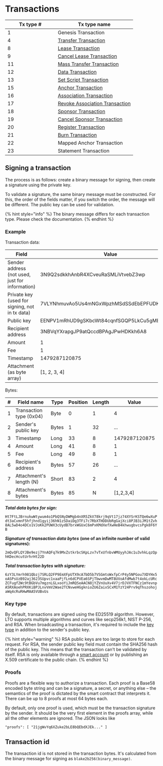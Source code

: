 # Transactions

<table><thead><tr><th width="150">Tx type #</th><th>Tx type name</th></tr></thead><tbody><tr><td>1</td><td>Genesis Transaction</td></tr><tr><td>4</td><td><a href="transfer-transaction.md">Transfer Transaction</a></td></tr><tr><td>8</td><td><a href="../../../node/public-node/rest-api/lease_transactions.md">Lease Transaction</a></td></tr><tr><td>9</td><td><a href="cancel-lease-transaction.md">Cancel Lease Transaction</a></td></tr><tr><td>11</td><td><a href="mass_transfer_transaction.md">Mass Transfer Transaction</a></td></tr><tr><td>12</td><td><a href="data.md">Data Transaction</a></td></tr><tr><td>13</td><td><a href="set-script.md">Set Script Transaction</a></td></tr><tr><td>15</td><td><a href="anchor.md">Anchor Transaction</a></td></tr><tr><td>16</td><td><a href="association.md">Association Transaction</a></td></tr><tr><td>17</td><td><a href="revoke-association.md">Revoke Association Transaction</a></td></tr><tr><td>18</td><td><a href="sponsor.md">Sponsor Transaction</a></td></tr><tr><td>19</td><td><a href="cancel-sponsor.md">Cancel Sponsor Transaction</a></td></tr><tr><td>20</td><td><a href="register.md">Register Transaction</a></td></tr><tr><td>21</td><td><a href="burn.md">Burn Transaction</a></td></tr><tr><td>22</td><td>Mapped Anchor Transaction</td></tr><tr><td>23</td><td>Statement Transaction</td></tr></tbody></table>

## Signing a transaction

The process is as follows: create a binary message for signing, then create a signature using the private key.

To validate a signature, the same binary message must be constructed. For this, the order of the fields matter, if you switch the order, the message will be different. The public key can be used for validation.

{% hint style="info" %}
The binary message differs for each transaction type. Please check the documentation.
{% endhint %}

### Example

Transaction data:

| Field                                           | Value                                        |
| ----------------------------------------------- | -------------------------------------------- |
| Sender address (not used, just for information) | 3N9Q2sdkkhAnbR4XCveuRaSMLiVtvebZ3wp          |
| Private key (used for signing, not in tx data)  | 7VLYNhmuvAo5Us4mNGxWpzhMSdSSdEbEPFUDKSnA6eBv |
| Public key                                      | EENPV1mRhUD9gSKbcWt84cqnfSGQP5LkCu5gMBfAanYH |
| Recipient address                               | 3NBVqYXrapgJP9atQccdBPAgJPwHDKkh6A8          |
| Amount                                          | 1                                            |
| Fee                                             | 1                                            |
| Timestamp                                       | 1479287120875                                |
| Attachment (as byte array)                      | \[1, 2, 3, 4]                                |

Bytes:

| # | Field name              | Type  | Position | Length | Value         | Base58 bytes value                           |
| - | ----------------------- | ----- | -------- | ------ | ------------- | -------------------------------------------- |
| 1 | Transaction type (0x04) | Byte  | 0        | 1      | 4             | 5                                            |
| 2 | Sender's public key     | Bytes | 1        | 32     | ...           | EENPV1mRhUD9gSKbcWt84cqnfSGQP5LkCu5gMBfAanYH |
| 3 | Timestamp               | Long  | 33       | 8      | 1479287120875 | 11frnYASv                                    |
| 4 | Amount                  | Long  | 41       | 8      | 1             | 11111112                                     |
| 5 | Fee                     | Long  | 49       | 8      | 1             | 11111112                                     |
| 6 | Recipient's address     | Bytes | 57       | 26     | ...           | 3NBVqYXrapgJP9atQccdBPAgJPwHDKkh6A8          |
| 7 | Attachment's length (N) | Short | 83       | 2      | 4             | 15                                           |
| 8 | Attachment's bytes      | Bytes | 85       | N      | \[1,2,3,4]    | 2VfUX                                        |

_**Total data bytes for sign:**_

`Ht7FtLJBrnukwWtywum4o1PbQSNyDWMgb4nXR5ZkV78krj9qVt17jz74XYSrKSTQe6wXuPdt3aCvmnF5hfjhnd1gyij36hN1zSDaiDg3TFi7c7RbXTHDDUbRgGajXci8PJB3iJM1tZvh8AL5wD4o4DCo1VJoKk2PUWX3cUydB7brxWGUxC6mPxKMdXefXwHeB4khwugbvcsPgk8F6YB`

_**Signature of transaction data bytes**_ **(one of an infinite number of valid signatures):**

`2mQvQFLQYJBe9ezj7YnAQFq7k9MxZstkrbcSKpLzv7vTxUfnbvWMUyyhJAc1u3vhkLqzQphKDecHcutUrhrHt22D`

_**Total transaction bytes with signature:**_

`6zY3LYmrh981Qbzj7SRLQ2FP9EmXFpUTX9cA7bD5b7VSGmtoWxfpCrP4y5NPGou7XDYHx5oASPsUzB92aj3623SUpvc1xaaPjfLn6dCPVEa6SPjTbwvmDwMT8UVoAfdMwb7t4okLcURcZCFugf2Wc9tBGbVu7mgznLGLxooYiJmRQSeAACN8jYZVnUuXv4V7jrDJVXTFNCz1mYevnpA5RXAoehPRXKiBPJLnvVmV2Wae2TCNvweHGgknioZU6ZaixSCxM1YzY24Prv9qThszohojaWq4cRuRHwMAA5VUBvUs`

### Key type

By default, transactions are signed using the ED25519 algorithm. However, LTO supports multiple algorithms and curves like secp256k1, NIST P-256, and RSA. When broadcasting a transaction, it's required to include the [key type](../../accounts.md#key-types) in addition to the sender's public key.

{% hint style="warning" %}
RSA public keys are too large to store for each request. For RSA, the sender public key field must contain the SHA256 hash of the public key. This means that the transaction can't be validated by itself. RSA is only available through a [smart account](set-script.md) or by publishing an X.509 certificate to the public chain.
{% endhint %}

### Proofs

Proofs are a flexible way to authorize a transaction. Each proof is a Base58 encoded byte string and can be a signature, a secret, or anything else – the semantics of the proof is dictated by the smart contract that interprets it. There can be up to 8 proofs at most 64 bytes each.

By default, only one proof is used, which must be the transaction signature by the sender. It should be the very first element in the proofs array, while all the other elements are ignored. The JSON looks like

`"proofs": [ "21jgWvYq6XZuke2bLE8bQEbdXJEk..." ]`

## Transaction id

The transaction id is not stored in the transaction bytes. It's calculated from the binary message for signing as `blake2b256(binary_message)`.

